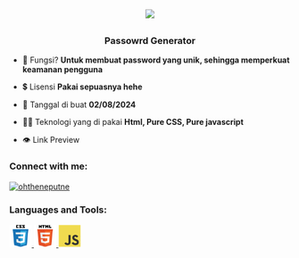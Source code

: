 <h1 align="center">
    <img src="https://readme-typing-svg.herokuapp.com/?font=Righteous&size=35&center=true&vCenter=true&width=500&height=70&duration=4000&lines=Passowrd+Generator;" />
</h1>
<h3 align="center">Passowrd Generator</h3>

- 🔭 Fungsi? **Untuk membuat password yang unik, sehingga memperkuat keamanan pengguna**

- 💲 Lisensi **Pakai sepuasnya hehe**

- 👯 Tanggal di buat **02/08/2024**

- 🧑‍💻 Teknologi yang di pakai **Html, Pure CSS, Pure javascript**

- 👁️ Link Preview 
<h3 align="left">Connect with me:</h3>
<p align="left">
<a href="https://www.youtube.com/@ohtheneptune/featured" target="blank"><img align="center" src="https://raw.githubusercontent.com/rahuldkjain/github-profile-readme-generator/master/src/images/icons/Social/youtube.svg" alt="ohtheneputne" height="30" width="40" /></a>
</p>

<h3 align="left">Languages and Tools:</h3>
<p align="left"> <a href="https://www.w3schools.com/css/" target="_blank" rel="noreferrer"> <img src="https://raw.githubusercontent.com/devicons/devicon/master/icons/css3/css3-original-wordmark.svg" alt="css3" width="40" height="40"/> </a> <a href="https://www.w3.org/html/" target="_blank" rel="noreferrer"> <img src="https://raw.githubusercontent.com/devicons/devicon/master/icons/html5/html5-original-wordmark.svg" alt="html5" width="40" height="40"/> </a> <a href="https://developer.mozilla.org/en-US/docs/Web/JavaScript" target="_blank" rel="noreferrer"> <img src="https://raw.githubusercontent.com/devicons/devicon/master/icons/javascript/javascript-original.svg" alt="javascript" width="40" height="40"/> </a> </p>
